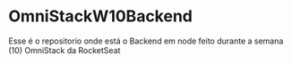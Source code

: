# OmniStackW10Backend
Esse é o repositorio onde está o Backend em node feito durante a semana (10) OmniStack da RocketSeat
